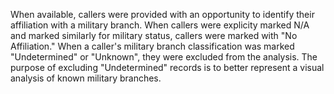 
When available, callers were provided with an opportunity to identify their affiliation with a military branch. When callers were explicity marked N/A and marked similarly for military status, callers were marked with "No Affiliation." When a caller's military branch classification was marked "Undetermined" or "Unknown", they were excluded from the analysis. The purpose of excluding "Undetermined" records is to better represent a visual analysis of known military branches.
